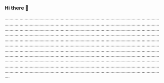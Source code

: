 ### Hi there 👋

........................................................................................................................................................................................................................................................................................................................................................................................................................................................................................................................................................................................................................................................................................................................................................................................................................................................................................................................................................................................................................................................................................................................................................................................................................................................................................................................................................................................................................